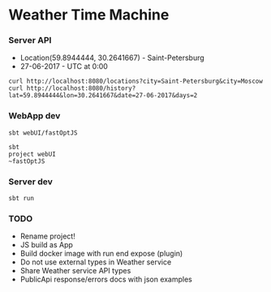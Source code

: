 # Weather Time Machine


### Server API
* Location(59.8944444, 30.2641667) - Saint-Petersburg
* 27-06-2017 - UTC at 0:00
```
curl http://localhost:8080/locations?city=Saint-Petersburg&city=Moscow
curl http://localhost:8080/history?lat=59.8944444&lon=30.2641667&date=27-06-2017&days=2
```

### WebApp dev
```
sbt webUI/fastOptJS

sbt
project webUI
~fastOptJS
```

### Server dev
```
sbt run
```

### TODO
* Rename project!
* JS build as App
* Build docker image with run end expose (plugin)
* Do not use external types in Weather service
* Share Weather service API types
* PublicApi response/errors docs with json examples
